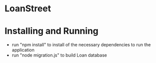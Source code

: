 # LoanStreet

# Installing and Running

- run "npm install" to install of the necessary dependencies to run the application
- run "node migration.js" to build Loan database
